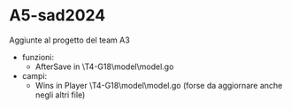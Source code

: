 # A5-sad2024
Aggiunte al progetto del team A3
 - funzioni:
   - AfterSave in \T4-G18\model\model.go
 - campi:
   - Wins in Player \T4-G18\model\model.go (forse da aggiornare anche negli altri file)